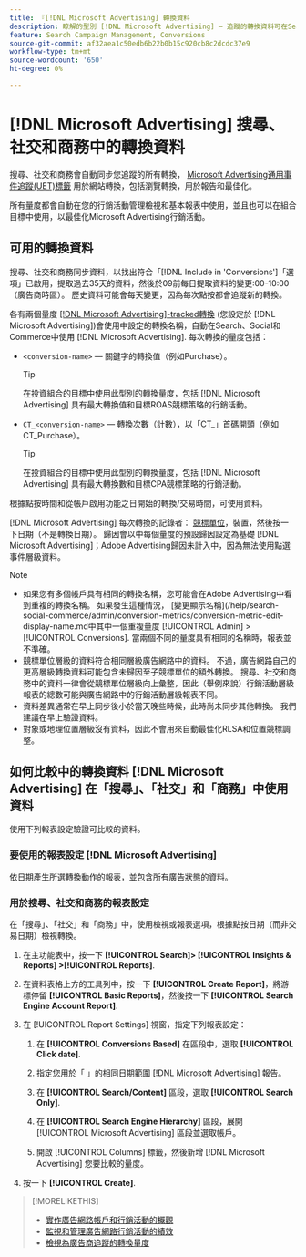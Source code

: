 ```yaml
---
title: 『[!DNL Microsoft Advertising] 轉換資料
description: 瞭解的型別 [!DNL Microsoft Advertising] — 追蹤的轉換資料可在Search、Social和Commerce中使用。
feature: Search Campaign Management, Conversions
source-git-commit: af32aea1c50edb6b22b0b15c920cb8c2dcdc37e9
workflow-type: tm+mt
source-wordcount: '650'
ht-degree: 0%

---
```


# [!DNL Microsoft Advertising] 搜尋、社交和商務中的轉換資料

搜尋、社交和商務會自動同步您追蹤的所有轉換， [Microsoft Advertising通用事件追蹤(UET)標籤](https://about.ads.microsoft.com/solutions/tools/universal-event-tracking) 用於網站轉換，包括瀏覽轉換，用於報告和最佳化。

所有量度都會自動在您的行銷活動管理檢視和基本報表中使用，並且也可以在組合目標中使用，以最佳化Microsoft Advertising行銷活動。

## 可用的轉換資料

搜尋、社交和商務同步資料，以找出符合「[!DNL Include in 'Conversions']「選項」已啟用，提取過去35天的資料，然後於09前每日提取資料的變更:00-10:00 （廣告商時區）。 歷史資料可能會每天變更，因為每次點按都會追蹤新的轉換。

各有兩個量度 [[!DNL Microsoft Advertising]-tracked轉換](https://help.ads.microsoft.com/apex/index/3/en-us/n5012) (您設定於 [!DNL Microsoft Advertising])會使用中設定的轉換名稱，自動在Search、Social和Commerce中使用 [!DNL Microsoft Advertising]. 每次轉換的量度包括：

* `<conversion-name>`  — 關鍵字的轉換值（例如Purchase）。

  >[!TIP]
  >
  >在投資組合的目標中使用此型別的轉換量度，包括 [!DNL Microsoft Advertising] 具有最大轉換值和目標ROAS競標策略的行銷活動。

* `CT_<conversion-name>`  — 轉換次數（計數），以「CT_」首碼開頭（例如CT_Purchase）。

  >[!TIP]
  >
  >在投資組合的目標中使用此型別的轉換量度，包括 [!DNL Microsoft Advertising] 具有最大轉換數和目標CPA競標策略的行銷活動。

根據點按時間和從帳戶啟用功能之日開始的轉換/交易時間，可使用資料。

[!DNL Microsoft Advertising] 每次轉換的記錄者： [競標單位](/help/search-social-commerce/glossary.md#a-b)，裝置，然後按一下日期（不是轉換日期）。 歸因會以中每個量度的預設歸因設定為基礎 [!DNL Microsoft Advertising]；Adobe Advertising歸因未計入中，因為無法使用點選事件層級資料。

>[!NOTE]
>
>* 如果您有多個帳戶具有相同的轉換名稱，您可能會在Adobe Advertising中看到重複的轉換名稱。 如果發生這種情況， [變更顯示名稱](/help/search-social-commerce/admin/conversion-metrics/conversion-metric-edit-display-name.md中其中一個重複量度 [!UICONTROL Admin] > [!UICONTROL Conversions]. 當兩個不同的量度具有相同的名稱時，報表並不準確。
>* 競標單位層級的資料符合相同層級廣告網路中的資料。 不過，廣告網路自己的更高層級轉換資料可能包含未歸因至子競標單位的額外轉換。 搜尋、社交和商務中的資料一律會從競標單位層級向上彙整，因此（舉例來說）行銷活動層級報表的總數可能與廣告網路中的行銷活動層級報表不同。
>* 資料差異通常在早上同步後小於當天晚些時候，此時尚未同步其他轉換。 我們建議在早上驗證資料。
>* 對象或地理位置層級沒有資料，因此不會用來自動最佳化RLSA和位置競標調整。

## 如何比較中的轉換資料 [!DNL Microsoft Advertising] 在「搜尋」、「社交」和「商務」中使用資料

使用下列報表設定驗證可比較的資料。

### 要使用的報表設定 [!DNL Microsoft Advertising]

依日期產生所選轉換動作的報表，並包含所有廣告狀態的資料。

### 用於搜尋、社交和商務的報表設定

在「搜尋」、「社交」和「商務」中，使用檢視或報表選項，根據點按日期（而非交易日期）檢視轉換。

1. 在主功能表中，按一下 **[!UICONTROL Search]> [!UICONTROL Insights & Reports] >[!UICONTROL Reports]**.

1. 在資料表格上方的工具列中，按一下 **[!UICONTROL Create Report]**，將游標停留 **[!UICONTROL Basic Reports]**，然後按一下 **[!UICONTROL Search Engine Account Report]**.

1. 在 [!UICONTROL Report Settings] 視窗，指定下列報表設定：

   1. 在 **[!UICONTROL Conversions Based]** 在區段中，選取 **[!UICONTROL Click date]**.

   1. 指定您用於「 」的相同日期範圍 [!DNL Microsoft Advertising] 報告。

   1. 在 **[!UICONTROL Search/Content]** 區段，選取 **[!UICONTROL Search Only]**.

   1. 在 **[!UICONTROL Search Engine Hierarchy]** 區段，展開 [!UICONTROL Microsoft Advertising] 區段並選取帳戶。

   1. 開啟 [!UICONTROL Columns] 標籤，然後新增 [!DNL Microsoft Advertising] 您要比較的量度。

1. 按一下 **[!UICONTROL Create]**.

>[!MORELIKETHIS]
>
>* [實作廣告網路帳戶和行銷活動的概觀](campaign-implemention-overview.md)
>* [監視和管理廣告網路行銷活動的績效](monitor-performance-campaigns.md)
>* [檢視為廣告商追蹤的轉換量度](/help/search-social-commerce/admin/conversion-metrics/conversion-metric-view-tracked.md)
